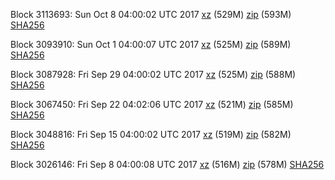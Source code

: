 Block 3113693: Sun Oct  8 04:00:02 UTC 2017 [xz](https://transfer.sh/4KNPH/bootstrap.dat.20171008.tar.xz) (529M) [zip](https://transfer.sh/PLNYX/bootstrap.dat.20171008.zip) (593M) [SHA256](https://transfer.sh/etniu/sha256.txt)

Block 3093910: Sun Oct  1 04:00:07 UTC 2017 [xz](https://transfer.sh/5s6Ji/bootstrap.dat.20171001.tar.xz) (525M) [zip](https://transfer.sh/iWIPC/bootstrap.dat.20171001.zip) (589M) [SHA256](https://transfer.sh/uNVqt/sha256.txt)

Block 3087928: Fri Sep 29 04:00:02 UTC 2017 [xz](https://transfer.sh/s2wW6/bootstrap.dat.20170929.tar.xz) (525M) [zip](https://transfer.sh/2gkMx/bootstrap.dat.20170929.zip) (588M) [SHA256](https://transfer.sh/Z4Jmu/sha256.txt)

Block 3067450: Fri Sep 22 04:02:06 UTC 2017 [xz](https://transfer.sh/12Wll0/bootstrap.dat.20170922.tar.xz) (521M) [zip](https://transfer.sh/YolHy/bootstrap.dat.20170922.zip) (585M) [SHA256](https://transfer.sh/nPfx2/sha256.txt)

Block 3048816: Fri Sep 15 04:00:02 UTC 2017 [xz](https://transfer.sh/ratzY/bootstrap.dat.20170915.tar.xz) (519M) [zip](https://transfer.sh/5Piuo/bootstrap.dat.20170915.zip) (582M) [SHA256](https://transfer.sh/BffuL/sha256.txt)

Block 3026146: Fri Sep  8 04:00:08 UTC 2017 [xz](https://transfer.sh/pysv7/bootstrap.dat.20170908.tar.xz) (516M) [zip](https://transfer.sh/HjPqz/bootstrap.dat.20170908.zip) (578M) [SHA256](https://transfer.sh/YFLRQ/sha256.txt)
